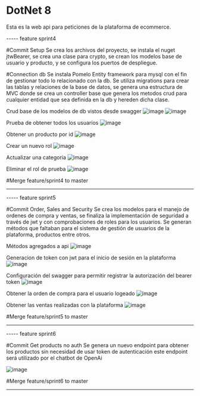 # DotNet 8

Esta es la web api para peticiones de la plataforma de ecommerce.

----- feature sprint4

#Commit Setup
Se crea los archivos del proyecto, se instala el nuget jtwBearer, se crea una clase para crypto, 
se crean los modelos base de usuario y producto, y se configura los puertos de despliegue.

#Connection db
Se instala Pomelo Entity framework para mysql con el fin de gestionar todo lo relacionado con la db. 
Se utiliza migrations para crear las tablas y relaciones de la base de datos, se genera una estructura
de MVC donde se crea un controller base que genera los metodos crud para cualquier entidad que sea 
definida en  la db y hereden dicha clase.

Crud base de los modelos de db vistos desde swagger
![image](https://github.com/user-attachments/assets/ff3900b1-8033-4b21-8d6b-b91b539f48d4)
![image](https://github.com/user-attachments/assets/71e8d017-ca5c-4586-a297-e334cdbd7b40)

Prueba de obtener todos los usuarios
![image](https://github.com/user-attachments/assets/5c192d3f-58fb-4bb9-a08d-73c4aeada95a)

Obtener un producto por id
![image](https://github.com/user-attachments/assets/aac87d23-6518-402d-90a6-095c86d80bc3)

Crear un nuevo rol
![image](https://github.com/user-attachments/assets/eb343b32-c1ed-4ccd-ab9c-752693abe8c4)

Actualizar una categoria
![image](https://github.com/user-attachments/assets/0a4d9e84-375d-4ed9-8c9e-c54f87e57918)

Eliminar el rol de prueba
![image](https://github.com/user-attachments/assets/c8c0e9ea-b3a2-410b-806d-80a033ca4f8e)

#Merge feature/sprint4 to master

-----

----- feature sprint5

#Commit Order, Sales and Security
Se crea los modelos para el manejo de ordenes de compra y ventas, se finaliza la implementación
de seguridad a través de jwt y con comprobaciones de roles para los usuarios. Se generan métodos
que faltaban para el sistema de gestión de usuarios de la plataforma, productos entre otros.

Métodos agregados a api
![image](https://github.com/user-attachments/assets/9ae3bf28-ac83-4343-90c5-85c6087ecbc4)

Generacion de token con jwt para el inicio de sesión en la plataforma
![image](https://github.com/user-attachments/assets/be3e74af-9ed9-4252-a73f-2afa55e7a1d8)

Configuración del swagger para permitir registrar la autorización del bearer token
![image](https://github.com/user-attachments/assets/2c9d08da-ba41-40c4-b7f1-9465e7812d40)

Obtener la orden de compra para el usuario logeado
![image](https://github.com/user-attachments/assets/75bb7311-61f0-4e00-8459-378761edac3d)

Obtener las ventas realizadas con la plataforma
![image](https://github.com/user-attachments/assets/1b2ec8c6-82a4-4a01-9864-64221e978f56)

#Merge feature/sprint5 to master

-----

----- feature sprint6

#Commit Get products no auth 
Se genera un nuevo endpoint para obtener los productos sin necesidad de usar token de autenticación
este endpoint será utilizado por el chatbot de OpenAi

![image](https://github.com/user-attachments/assets/99844b27-51cc-4ac6-b261-9cd009207fc3)

#Merge feature/sprint6 to master

-----
